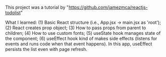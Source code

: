 This project was a tutorial by "https://github.com/jamezmca/reactjs-todolist"

What I learned:
(1) Basic React structure (i.e., App.jsx -> main.jsx as 'root'); 
(2) React creates prop object; 
(3) How to pass props from parent to children; 
(4) How to use custom fonts; 
(5) useState hook manages state of the component; 
(6) useEffect hook kind of makes side effects (listens for events and runs code when that event happens). In this app, useEffect persists the list even with page refresh. 
